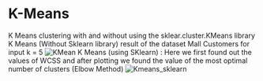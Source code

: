 # K-Means
K  Means clustering with and without using the sklear.cluster.KMeans library
K Means (Without Sklearn library) result of the dataset Mall Customers for input k = 5
![KMean](https://user-images.githubusercontent.com/54510639/131415884-6ee7c70d-a556-4973-97e2-61c77c71b12a.png)
K Means (using SKlearn) :
Here we first found out the values of WCSS and after plotting we found the value of the most optimal number of clusters (Elbow Method)
![Kmeans_sklearn](https://user-images.githubusercontent.com/54510639/131416111-5e1abfe5-f64b-46f6-9721-3cc32ec30542.png)

